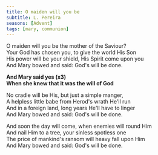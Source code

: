 ```yaml
---
title: O maiden will you be
subtitle: L. Pereira
seasons: [Advent]
tags: [mary, communion]
---
```


O maiden will you be the mother of the Saviour?   
Your God has chosen you, to give the world His Son   
His power will be your shield, His Spirit come upon you   
And Mary bowed and said: God's will be done.

**And Mary said yes (x3)   
When she knew that it was the will of God**

No cradle will be His, but just a simple manger,   
A helpless little babe from Herod's wrath He'll run   
And in a foreign land, long years He'll have to linger   
And Mary bowed and said: God's will be done.

And soon the day will come, when enemies will round Him   
And nail Him to a tree, your sinless spotless one   
The price of mankind's ransom will heavy fall upon Him   
And Mary bowed and said: God's will be done.
